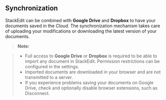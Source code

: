 Synchronization
-------------------

StackEdit can be combined with <i class="icon-provider-gdrive"></i>
**Google Drive** and <i class="icon-provider-dropbox"></i> **Dropbox**
to have your documents saved in the *Cloud*. The synchronization
mechanism takes care of uploading your modifications or downloading the
latest version of your documents.

> **Note:**

> - Full access to **Google Drive** or **Dropbox** is required to be
> able to import any document in StackEdit. Permission restrictions can
> be configured in the settings.
> - Imported documents are downloaded in your browser and are not
> transmitted to a server.
> - If you experience problems saving your documents on Google Drive,
> check and optionally disable browser extensions, such as Disconnect.

